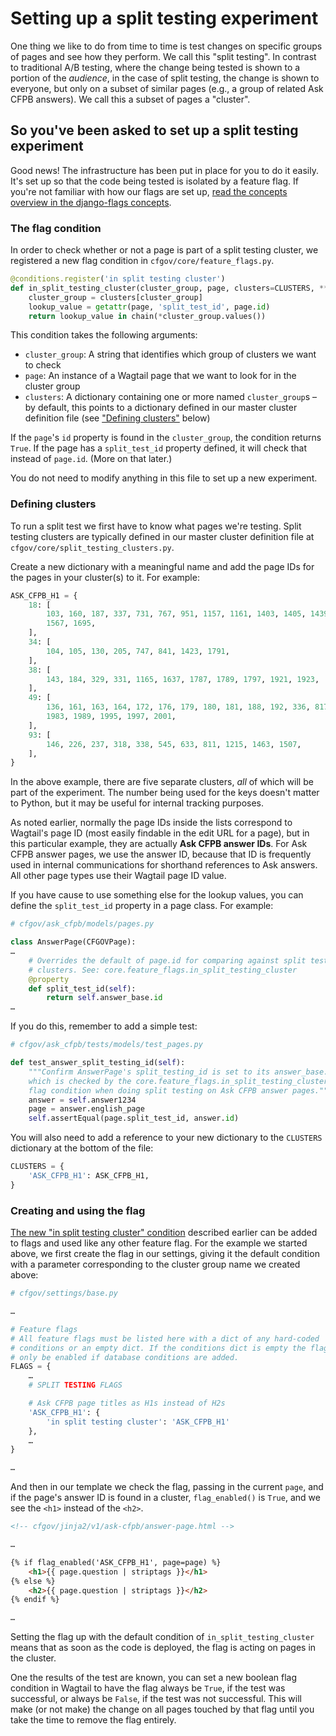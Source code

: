 # Setting up a split testing experiment

One thing we like to do from time to time is test changes
on specific groups of pages and see how they perform.
We call this "split testing".
In contrast to traditional A/B testing,
where the change being tested is shown to a portion of the _audience_,
in the case of split testing,
the change is shown to everyone, but only on a subset of similar pages
(e.g., a group of related Ask CFPB answers).
We call this a subset of pages a "cluster".


## So you've been asked to set up a split testing experiment

Good news! The infrastructure has been put in place for you to do it easily.
It's set up so that the code being tested is isolated by a feature flag.
If you're not familiar with how our flags are set up,
[read the concepts overview in the django-flags concepts](https://cfpb.github.io/django-flags/#concepts).

### The flag condition

In order to check whether or not a page is part of a split testing cluster,
we registered a new flag condition in `cfgov/core/feature_flags.py`.

```python
@conditions.register('in split testing cluster')
def in_split_testing_cluster(cluster_group, page, clusters=CLUSTERS, **kwargs):
    cluster_group = clusters[cluster_group]
    lookup_value = getattr(page, 'split_test_id', page.id)
    return lookup_value in chain(*cluster_group.values())
```

This condition takes the following arguments:
- `cluster_group`: A string that identifies which group of clusters we want
  to check
- `page`: An instance of a Wagtail page that we want to look for in the
  cluster group
- `clusters`: A dictionary containing one or more named `cluster_group`s –
  by default, this points to a dictionary defined in our master cluster
  definition file (see ["Defining clusters"](#defining-clusters) below)

If the `page`'s `id` property is found in the `cluster_group`,
the condition returns `True`.
If the page has a `split_test_id` property defined, it will check that
instead of `page.id`. (More on that later.)

You do not need to modify anything in this file to set up a new experiment.

### Defining clusters

To run a split test we first have to know what pages we're testing.
Split testing clusters are typically defined in our master cluster definition
file at `cfgov/core/split_testing_clusters.py`.

Create a new dictionary with a meaningful name
and add the page IDs for the pages in your cluster(s) to it.
For example:

```python
ASK_CFPB_H1 = {
    18: [
        103, 160, 187, 337, 731, 767, 951, 1157, 1161, 1403, 1405, 1439, 1447,
        1567, 1695,
    ],
    34: [
        104, 105, 130, 205, 747, 841, 1423, 1791,
    ],
    38: [
        143, 184, 329, 331, 1165, 1637, 1787, 1789, 1797, 1921, 1923,
    ],
    49: [
        136, 161, 163, 164, 172, 176, 179, 180, 181, 188, 192, 336, 817, 1699,
        1983, 1989, 1995, 1997, 2001,
    ],
    93: [
        146, 226, 237, 318, 338, 545, 633, 811, 1215, 1463, 1507,
    ],
}
```

In the above example, there are five separate clusters,
_all_ of which will be part of the experiment.
The number being used for the keys doesn't matter to Python,
but it may be useful for internal tracking purposes.

As noted earlier, normally the page IDs inside the lists correspond to
Wagtail's page ID (most easily findable in the edit URL for a page),
but in this particular example, they are actually **Ask CFPB answer IDs**.
For Ask CFPB answer pages, we use the answer ID,
because that ID is frequently used in internal communications
for shorthand references to Ask answers.
All other page types use their Wagtail page ID value.

If you have cause to use something else for the lookup values,
you can define the `split_test_id` property in a page class.
For example:

```python
# cfgov/ask_cfpb/models/pages.py

class AnswerPage(CFGOVPage):
…
    # Overrides the default of page.id for comparing against split testing
    # clusters. See: core.feature_flags.in_split_testing_cluster
    @property
    def split_test_id(self):
        return self.answer_base.id
…
```

If you do this, remember to add a simple test:

```python
# cfgov/ask_cfpb/tests/models/test_pages.py

def test_answer_split_testing_id(self):
    """Confirm AnswerPage's split_testing_id is set to its answer_base.id,
    which is checked by the core.feature_flags.in_split_testing_cluster
    flag condition when doing split testing on Ask CFPB answer pages."""
    answer = self.answer1234
    page = answer.english_page
    self.assertEqual(page.split_test_id, answer.id)
```

You will also need to add a reference to your new dictionary
to the `CLUSTERS` dictionary at the bottom of the file:

```python
CLUSTERS = {
    'ASK_CFPB_H1': ASK_CFPB_H1,
}
```

### Creating and using the flag

[The new "in split testing cluster" condition](#the-flag-condition)
described earlier can be added to flags and used like any other feature flag.
For the example we started above, we first create the flag in our settings,
giving it the default condition with a parameter corresponding to the
cluster group name we created above:

```python
# cfgov/settings/base.py

…

# Feature flags
# All feature flags must be listed here with a dict of any hard-coded
# conditions or an empty dict. If the conditions dict is empty the flag will
# only be enabled if database conditions are added.
FLAGS = {
    …
    # SPLIT TESTING FLAGS

    # Ask CFPB page titles as H1s instead of H2s
    'ASK_CFPB_H1': {
        'in split testing cluster': 'ASK_CFPB_H1'
    },
    …
}

…
```

And then in our template we check the flag, passing in the current `page`,
and if the page's answer ID is found in a cluster, `flag_enabled()` is `True`,
and we see the `<h1>` instead of the `<h2>`.

```html
<!-- cfgov/jinja2/v1/ask-cfpb/answer-page.html -->

…

{% if flag_enabled('ASK_CFPB_H1', page=page) %}
    <h1>{{ page.question | striptags }}</h1>
{% else %}
    <h2>{{ page.question | striptags }}</h2>
{% endif %}

…
```

Setting the flag up with the default condition of `in_split_testing_cluster`
means that as soon as the code is deployed,
the flag is acting on pages in the cluster.

One the results of the test are known, you can set a new boolean flag condition
in Wagtail to have the flag always be `True`, if the test was successful,
or always be `False`, if the test was not successful.
This will make (or not make) the change on all pages touched by that flag
until you take the time to remove the flag entirely.
